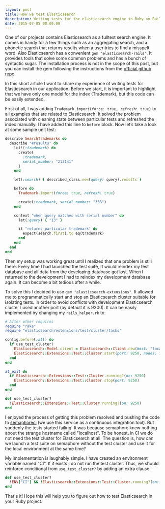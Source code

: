 ```yaml
---
layout: post
title: How we test Elasticsearch
description: Writing tests for the elasticsearch engine in Ruby on Rails
date: 2015-07-05 00:00:00
---
```

One of our projects contains Elasticsearch as a fulltext search engine. It comes in handy for a few things such as an aggregating search, and a phonetic search that returns results when a user tries to find a misspelt word. Also Elasticsearch has a convenient `gem "elasticsearch-rails"`. It provides tools that solve some common problems and has a bunch of syntactic sugar. The installation process is not in the scope of this post, but you can install the gem following the instructions from the [official github repo](https://github.com/elastic/elasticsearch-rails#installation).


In this short article I want to share my experience of writing tests for Elasticsearch in our application. Before we start, it is important to highlight that we have only one model for the index (Trademark), but this code can be easily extended.


First of all, I was adding `Trademark.import(force: true, refresh: true)` to all examples that are related to Elasticsearch. It solved the problem associated with cleaning state between particular tests and refreshed the index manually. I have added this line to `before` block. Now let’s take a look at some sample unit test:

```ruby
describe SearchTrademarks do
  describe "#results" do
    let!(:trademark) do
      create(
        :trademark,
        serial_number: "213141"
      )
    end

    let(:search) { described_class.new(query: query).results }

    before do
      Trademark.import(force: true, refresh: true)

      create(:trademark, serial_number: "333")
    end

    context "when query matches with serial number" do
      let(:query) { "13" }

      it "returns particular trademark" do
        expect(search.first).to eq(trademark)
      end
    end
  end
end
```

Then my setup was working great until I realized that one problem is still there. Every time I had launched the test suite, It would reindex my test database and all data from the developing database got lost. When I returned to the development I had to reindex my development database again. It can become a bit tedious after a while.


To solve this I decided to use `gem "elasticsearch-extensions"`. It allowed me to programmatically start and stop an Elasticsearch cluster suitable for isolating tests. In order to avoid conflicts with development Elasticsearch cluster I used another port (by default it is 9200). It can be easily implemented by changing my `rails_helper.rb` to:

```ruby
# After other requires
require "rake"
require "elasticsearch/extensions/test/cluster/tasks"

config.before(:all) do
  if use_test_cluster?
    Elasticsearch::Model.client = Elasticsearch::Client.new(host: "localhost:9250")
    Elasticsearch::Extensions::Test::Cluster.start(port: 9250, nodes: 1)
  end
end

at_exit do
  if Elasticsearch::Extensions::Test::Cluster.running?(on: 9250)
    Elasticsearch::Extensions::Test::Cluster.stop(port: 9250)
  end
end

def use_test_cluster?
  !Elasticsearch::Extensions::Test::Cluster.running?(on: 9250)
end
```

I enjoyed the process of getting this problem resolved and pushing the code to [semaphoreci](https://semaphoreci.com/) (we use this service as a continuous integration tool). But suddenly the tests started failing! It was because semaphore knew nothing about the strange hostname called "localhost". To be honest, in CI we do not need the test cluster for Elasticsearch at all. The question is, how can we launch a test suite on semaphore without the test cluster and use it for the local environment at the same time?


My implementation is laughably simple. I have created an environment variable named "CI". If it exists I do not run the test cluster. Thus, we should reinforce conditional from `use_test_cluster?` by adding an extra clause:

```ruby
def use_test_cluster?
  !ENV["CI"] && !Elasticsearch::Extensions::Test::Cluster.running?(on: 9250)
end
```

That's it! Hope this will help you to figure out how to test Elasticsearch in your Ruby project.
